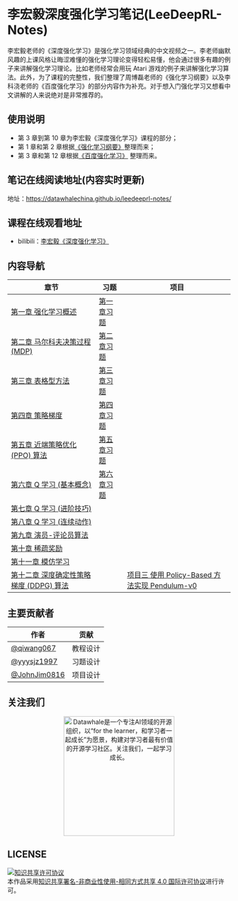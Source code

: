 # 李宏毅深度强化学习笔记(LeeDeepRL-Notes)

李宏毅老师的《深度强化学习》是强化学习领域经典的中文视频之一。李老师幽默风趣的上课风格让晦涩难懂的强化学习理论变得轻松易懂，他会通过很多有趣的例子来讲解强化学习理论。比如老师经常会用玩 Atari 游戏的例子来讲解强化学习算法。此外，为了课程的完整性，我们整理了周博磊老师的《强化学习纲要》以及李科浇老师的《百度强化学习》的部分内容作为补充。对于想入门强化学习又想看中文讲解的人来说绝对是非常推荐的。

## 使用说明

* 第 3 章到第 10 章为李宏毅《深度强化学习》课程的部分；
* 第 1 章和第 2 章根据[《强化学习纲要》](https://github.com/zhoubolei/introRL)整理而来；
* 第 3 章和第 12 章根据[《百度强化学习》](https://aistudio.baidu.com/aistudio/education/group/info/1335) 整理而来。


## 笔记在线阅读地址(内容实时更新)
地址：https://datawhalechina.github.io/leedeeprl-notes/

## 课程在线观看地址
- bilibili：[李宏毅《深度强化学习》](https://www.bilibili.com/video/BV1MW411w79n)

## 内容导航
| 章节 | 习题 | 项目 |
|------|------|------|
|[第一章 强化学习概述](https://datawhalechina.github.io/leedeeprl-notes/#/chapter1/chapter1) |   [第一章习题](https://datawhalechina.github.io/leedeeprl-notes/#/chapter1/chapter1_questions&keywords)   |      |
|[第二章 马尔科夫决策过程 (MDP)](https://datawhalechina.github.io/leedeeprl-notes/#/chapter2/chapter2)      |   [第二章习题](https://datawhalechina.github.io/leedeeprl-notes/#/chapter2/chapter2_questions&keywords)    |      |
|[第三章 表格型方法](https://datawhalechina.github.io/leedeeprl-notes/#/chapter3/chapter3) |   [第三章习题](https://datawhalechina.github.io/leedeeprl-notes/#/chapter3/chapter3_questions&keywords)    |      |
|[第四章 策略梯度](https://datawhalechina.github.io/leedeeprl-notes/#/chapter4/chapter4) |   [第四章习题](https://datawhalechina.github.io/leedeeprl-notes/#/chapter4/chapter4_questions&keywords)    |      |
|[第五章 近端策略优化 (PPO) 算法](https://datawhalechina.github.io/leedeeprl-notes/#/chapter5/chapter5) |    [第五章习题](https://datawhalechina.github.io/leedeeprl-notes/#/chapter5/chapter5_questions&keywords)   |      |
| [第六章 Q 学习 (基本概念)](https://datawhalechina.github.io/leedeeprl-notes/#/chapter6/chapter6)| [第六章习题](https://datawhalechina.github.io/leedeeprl-notes/#/chapter6/chapter6_questions&keywords)     |      |
|[第七章 Q 学习 (进阶技巧)](https://datawhalechina.github.io/leedeeprl-notes/#/chapter7/chapter7) |      |      |
|[第八章 Q 学习 (连续动作)](https://datawhalechina.github.io/leedeeprl-notes/#/chapter8/chapter8) |       |      |
|[第九章 演员-评论员算法](https://datawhalechina.github.io/leedeeprl-notes/#/chapter9/chapter9) |       |      |
|[第十章 稀疏奖励](https://datawhalechina.github.io/leedeeprl-notes/#/chapter10/chapter10) |      |      |
|[第十一章 模仿学习](https://datawhalechina.github.io/leedeeprl-notes/#/chapter11/chapter11) |      |      |
|[第十二章 深度确定性策略梯度 (DDPG) 算法](https://datawhalechina.github.io/leedeeprl-notes/#/chapter12/chapter12) |      | [项目三 使用 Policy-Based 方法实现 Pendulum-v0](https://datawhalechina.github.io/leedeeprl-notes/#/chapter12/project3) |
## 主要贡献者

| 作者 | 贡献 |
|------|------|
|   [@qiwang067](https://github.com/qiwang067)   | 教程设计 |
|   [@yyysjz1997](https://github.com/yyysjz1997)   |   习题设计   |
|  [@JohnJim0816](https://github.com/JohnJim0816)    |  项目设计|

## 关注我们

<div align=center><img src="https://raw.githubusercontent.com/datawhalechina/pumpkin-book/master/res/qrcode.jpeg" width = "250" height = "270" alt="Datawhale是一个专注AI领域的开源组织，以“for the learner，和学习者一起成长”为愿景，构建对学习者最有价值的开源学习社区。关注我们，一起学习成长。"></div>

## LICENSE
<a rel="license" href="http://creativecommons.org/licenses/by-nc-sa/4.0/"><img alt="知识共享许可协议" style="border-width:0" src="https://img.shields.io/badge/license-CC%20BY--NC--SA%204.0-lightgrey" /></a><br />本作品采用<a rel="license" href="http://creativecommons.org/licenses/by-nc-sa/4.0/">知识共享署名-非商业性使用-相同方式共享 4.0 国际许可协议</a>进行许可。

